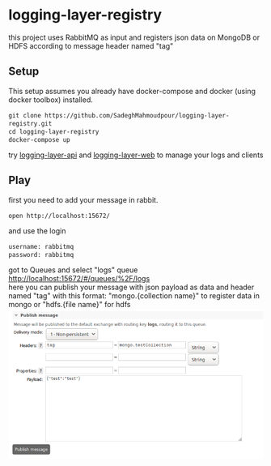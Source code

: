 # logging-layer-registry
this project uses RabbitMQ as input and registers json data on MongoDB or HDFS according to message header named "tag"

## Setup
This setup assumes you already have docker-compose and docker (using docker toolbox) installed.


```
git clone https://github.com/SadeghMahmoudpour/logging-layer-registry.git
cd logging-layer-registry
docker-compose up
```
try [logging-layer-api](https://github.com/SadeghMahmoudpour/logging-layer-api) and [logging-layer-web](https://github.com/SadeghMahmoudpour/logging-layer-web) to manage your logs and clients

## Play
first you need to add your message in rabbit.
```
open http://localhost:15672/
```
and use the login

```
username: rabbitmq
password: rabbitmq
```
got to Queues and select "logs" queue [http://localhost:15672/\#/queues/%2F/logs](http://localhost:15672/#/queues/%2F/logs)  
here you can publish your message with json payload as data and header named "tag" with this format: "mongo.{collection name}" to register data in mongo or "hdfs.{file name}" for hdfs  
![](https://github.com/SadeghMahmoudpour/logging-layer-registry/blob/master/rabbit-test.png)
